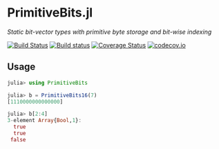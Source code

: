 # PrimitiveBits.jl

*Static bit-vector types with primitive byte storage and bit-wise indexing*

[![Build Status](https://travis-ci.org/chakravala/PrimitiveBits.jl.svg?branch=master)](https://travis-ci.org/chakravala/PrimitiveBits.jl)
[![Build status](https://ci.appveyor.com/api/projects/status/l2257dcbbfwtv9pu?svg=true)](https://ci.appveyor.com/project/chakravala/primitivebits-jl)
[![Coverage Status](https://coveralls.io/repos/chakravala/PrimitiveBits.jl/badge.svg?branch=master&service=github)](https://coveralls.io/github/chakravala/PrimitiveBits.jl?branch=master)
[![codecov.io](http://codecov.io/github/chakravala/PrimitiveBits.jl/coverage.svg?branch=master)](http://codecov.io/github/chakravala/PrimitiveBits.jl?branch=master)

## Usage

```Julia
julia> using PrimitiveBits

julia> b = PrimitiveBits16(7)
[1110000000000000]

julia> b[2:4]
3-element Array{Bool,1}:
  true
  true
 false
```


